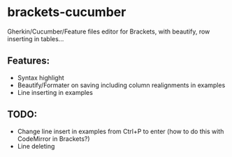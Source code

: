 # brackets-cucumber
Gherkin/Cucumber/Feature files editor for Brackets, with beautify, row inserting in tables...

## Features:
* Syntax highlight
* Beautify/Formater on saving including column realignments in examples
* Line inserting in examples


## TODO:
* Change line insert in examples from Ctrl+P to enter (how to do this with CodeMirror in Brackets?)
* Line deleting
